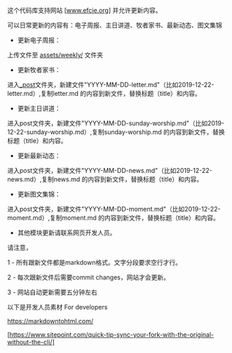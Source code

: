 这个代码库支持网站 [www.efcie.org] 并允许更新内容。

可以日常更新的内容有：电子周报、主日讲道、牧者家书、最新动态、图文集锦

* 更新电子周报：

上传文件至 [assets/weekly/](https://github.com/efcie/efcie.github.io/tree/master/assets/weekly) 文件夹

* 更新牧者家书：

进入[_post](https://github.com/efcie/efcie.github.io/tree/master/_posts)文件夹，新建文件"YYYY-MM-DD-letter.md"（比如2019-12-22-letter.md）,复制letter.md 的内容到新文件，替换标题（title）和内容。

* 更新主日讲道：

进入post文件夹，新建文件"YYYY-MM-DD-sunday-worship.md"（比如2019-12-22-sunday-worship.md）,复制sunday-worship.md 的内容到新文件，替换标题（title）和内容。

* 更新最新动态：

进入post文件夹，新建文件"YYYY-MM-DD-news.md"（比如2019-12-22-news.md）,复制news.md 的内容到新文件，替换标题（title）和内容。

* 更新图文集锦：

进入post文件夹，新建文件"YYYY-MM-DD-moment.md"（比如2019-12-22-moment.md）,复制moment.md 的内容到新文件，替换标题（title）和内容。

* 其他模块更新请联系网页开发人员。

请注意，

1 - 所有跟新文件都是markdown格式。文字分段要求空行才行。

2 - 每次跟新文件后需要commit changes，网站才会更新。

3 - 网站自动更新需要五分钟左右


以下是开发人员素材 For developers

https://markdowntohtml.com/

[https://www.sitepoint.com/quick-tip-sync-your-fork-with-the-original-without-the-cli/]
